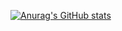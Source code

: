 [![Anurag's GitHub stats](https://github-readme-stats.vercel.app/api?username=tgastardelli&hide=prs)](https://github.com/anuraghazra/github-readme-stats)
